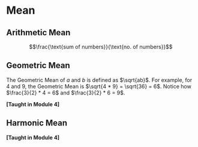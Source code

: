 # Mean

## Arithmetic Mean

$$\frac{\text{sum of numbers}}{\text{no. of numbers}}$$

## Geometric Mean

The Geometric Mean of $a$ and $b$ is defined as $\sqrt{ab}$. For example, for $4$ and $9$, the Geometric Mean is $\sqrt{4 * 9} = \sqrt{36} = 6$. Notice how $\frac{3}{2} * 4 = 6$ and $\frac{3}{2} * 6 = 9$.

**[Taught in Module 4]**

## Harmonic Mean

**[Taught in Module 4]**
